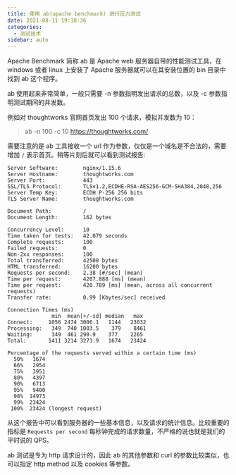 ```yaml
---
title: 使用 ab(apache benchmark) 进行压力测试
date: 2021-08-11 19:18:36
categories:
  - 测试技术
sidebar: auto
---
```


Apache Benchmark 简称 ab 是 Apache web 服务器自带的性能测试工具，在 windows 或者 linux 上安装了 Apache 服务器就可以在其安装位置的 bin 目录中找到 ab 这个程序。

ab 使用起来非常简单，一般只需要 -n 参数指明发出请求的总数，以及 -c 参数指明测试期间的并发数。

例如对 thoughtworks 官网首页发出 100 个请求，模拟并发数为 10：

> ab -n 100 -c 10 https://thoughtworks.com/

需要注意的是 ab 工具接收一个 url 作为参数，仅仅是一个域名是不合法的，需要增加 `/` 表示首页。稍等片刻后就可以看到测试报告:



```
Server Software:        nginx/1.15.6
Server Hostname:        thoughtworks.com
Server Port:            443
SSL/TLS Protocol:       TLSv1.2,ECDHE-RSA-AES256-GCM-SHA384,2048,256
Server Temp Key:        ECDH P-256 256 bits
TLS Server Name:        thoughtworks.com

Document Path:          /
Document Length:        162 bytes

Concurrency Level:      10
Time taken for tests:   42.079 seconds
Complete requests:      100
Failed requests:        0
Non-2xx responses:      100
Total transferred:      42500 bytes
HTML transferred:       16200 bytes
Requests per second:    2.38 [#/sec] (mean)
Time per request:       4207.888 [ms] (mean)
Time per request:       420.789 [ms] (mean, across all concurrent requests)
Transfer rate:          0.99 [Kbytes/sec] received

Connection Times (ms)
              min  mean[+/-sd] median   max
Connect:     1056 2474 3006.1   1144   23032
Processing:   349  740 1003.5    379    8461
Waiting:      349  461 290.9    377    2265
Total:       1411 3214 3273.9   1674   23424

Percentage of the requests served within a certain time (ms)
  50%   1674
  66%   2954
  75%   3951
  80%   4397
  90%   6713
  95%   9400
  98%  14973
  99%  23424
 100%  23424 (longest request)
```

从这个报告中可以看到服务器的一些基本信息，以及请求的统计信息。比较重要的指标是 `Requests per second` 每秒钟完成的请求数量，不严格的说也就是我们的平时说的 QPS。

ab 测试是专为 http 请求设计的，因此 ab 的其他参数和 curl 的参数比较类似，也可以指定 http method 以及 cookies 等参数。

